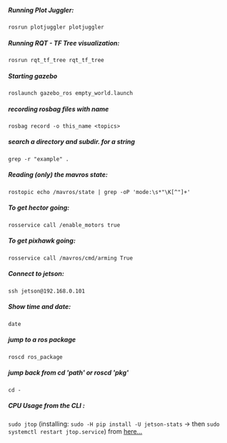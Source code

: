 ##### Running Plot Juggler:
`rosrun plotjuggler plotjuggler`
##### Running RQT - TF Tree visualization:
`rosrun rqt_tf_tree rqt_tf_tree`
##### Starting gazebo 
`roslaunch gazebo_ros empty_world.launch `
##### recording rosbag files with name
`rosbag record -o this_name <topics>`
##### search a directory and subdir. for a string
`grep -r "example" .`
##### Reading (only) the mavros state:
`rostopic echo /mavros/state | grep -oP 'mode:\s*"\K[^"]+'`
##### To get hector going:
`rosservice call /enable_motors true`
##### To get pixhawk going:
`rosservice call /mavros/cmd/arming True`
##### Connect to jetson:
`ssh jetson@192.168.0.101`
##### Show time and date:
`date`
##### jump to a ros package
`roscd ros_package` 
##### jump back from cd 'path' or roscd 'pkg'
`cd -`
##### CPU Usage from the CLI :
`sudo jtop`
(installing: `sudo -H pip install -U jetson-stats` -> then `sudo systemctl restart jtop.service`)
from [here...](https://www.seeedstudio.com/blog/2020/07/09/monitor-gpu-cpu-and-other-stats-on-jetson-nano-xavier-nx-tx1-tx2/)



